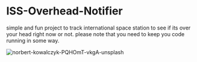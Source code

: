 # ISS-Overhead-Notifier
simple and fun project to track international space station to see if its over your head right now or not. please note that you need to keep you code running in some way.

![norbert-kowalczyk-PQHOmT-vkgA-unsplash](https://user-images.githubusercontent.com/80691480/121821098-6ae21580-cc9f-11eb-91e9-1625e606557a.jpg)
